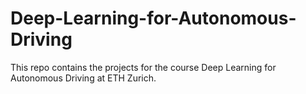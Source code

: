# Deep-Learning-for-Autonomous-Driving
This repo contains the projects for the course Deep Learning for Autonomous Driving at ETH Zurich.
